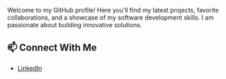 Welcome to my GitHub profile! Here you'll find my latest projects, favorite collaborations, and a showcase of my software development skills. I am passionate about building innovative solutions.

## 📫 Connect With Me
- [LinkedIn](https://www.linkedin.com/in/othmane-zemrani-859b01265/)
